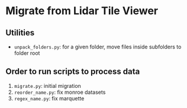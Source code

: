 # Migrate from Lidar Tile Viewer

## Utilities
- `unpack_folders.py`: for a given folder, move files inside subfolders to folder root

## Order to run scripts to process data
1. `migrate.py`: initial migration
2. `reorder_name.py`: fix monroe datasets
3. `regex_name.py`: fix marquette

